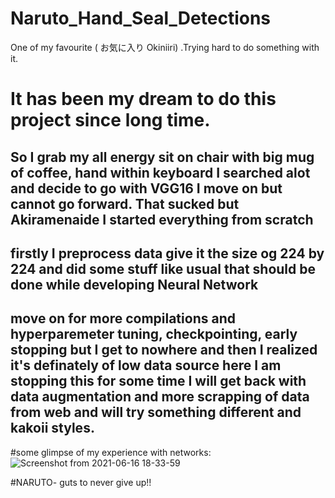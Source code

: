 # Naruto_Hand_Seal_Detections
One of my favourite ( お気に入り Okiniiri) .Trying hard to do something with it.
# It has been my dream to do this project since long time.
## So I grab my all energy sit on chair with big mug of coffee, hand within keyboard I searched alot and decide to go with VGG16 I move on but cannot go forward. That sucked but Akiramenaide I started everything from scratch 

## firstly I preprocess data give it the size og 224 by 224 and did some stuff like usual that should be done while developing Neural Network 
## move on for more compilations and hyperparemeter tuning, checkpointing, early stopping but I get to nowhere and then I realized it's definately of low data source here I am stopping this for some time I will get back with data augmentation and more scrapping of data from web and will try something different and kakoii styles.
#some glimpse of my experience with networks:
![Screenshot from 2021-06-16 18-33-59](https://user-images.githubusercontent.com/83119874/122222015-92202900-ced1-11eb-8ded-473a34f6e841.png)

#NARUTO- guts to never give up!!


